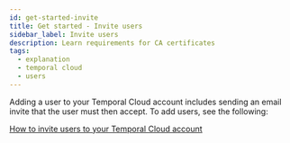```yaml
---
id: get-started-invite
title: Get started - Invite users
sidebar_label: Invite users
description: Learn requirements for CA certificates
tags:
  - explanation
  - temporal cloud
  - users
---
```


Adding a user to your Temporal Cloud account includes sending an email invite that the user must then accept.
To add users, see the following:

[How to invite users to your Temporal Cloud account](/cloud/users-invite)
